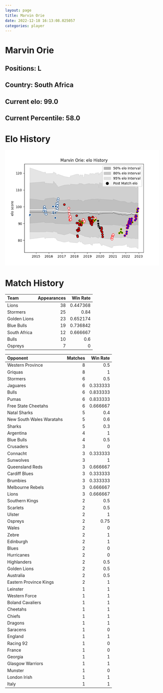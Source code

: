 ```yaml
---  
layout: page  
title: Marvin Orie  
date: 2022-12-18 16:13:08.025057  
categories: player  
---
```

# Marvin Orie

## Positions: L

## Country: South Africa

## Current elo: 99.0

## Current Percentile: 58.0

# Elo History


![elo history](history_MarvinOrie.png)
# Match History


| Team         |   Appearances |   Win Rate |
|:-------------|--------------:|-----------:|
| Lions        |            38 |   0.447368 |
| Stormers     |            25 |   0.84     |
| Golden Lions |            23 |   0.652174 |
| Blue Bulls   |            19 |   0.736842 |
| South Africa |            12 |   0.666667 |
| Bulls        |            10 |   0.6      |
| Ospreys      |             7 |   0        |

| Opponent                 |   Matches |   Win Rate |
|:-------------------------|----------:|-----------:|
| Western Province         |         8 |   0.5      |
| Griquas                  |         8 |   1        |
| Stormers                 |         6 |   0.5      |
| Jaguares                 |         6 |   0.333333 |
| Bulls                    |         6 |   0.833333 |
| Pumas                    |         6 |   0.833333 |
| Free State Cheetahs      |         6 |   0.666667 |
| Natal Sharks             |         5 |   0.4      |
| New South Wales Waratahs |         5 |   0.6      |
| Sharks                   |         5 |   0.3      |
| Argentina                |         4 |   1        |
| Blue Bulls               |         4 |   0.5      |
| Crusaders                |         3 |   0        |
| Connacht                 |         3 |   0.333333 |
| Sunwolves                |         3 |   1        |
| Queensland Reds          |         3 |   0.666667 |
| Cardiff Blues            |         3 |   0.333333 |
| Brumbies                 |         3 |   0.333333 |
| Melbourne Rebels         |         3 |   0.666667 |
| Lions                    |         3 |   0.666667 |
| Southern Kings           |         2 |   0.5      |
| Scarlets                 |         2 |   0.5      |
| Ulster                   |         2 |   1        |
| Ospreys                  |         2 |   0.75     |
| Wales                    |         2 |   0        |
| Zebre                    |         2 |   1        |
| Edinburgh                |         2 |   1        |
| Blues                    |         2 |   0        |
| Hurricanes               |         2 |   0        |
| Highlanders              |         2 |   0.5      |
| Golden Lions             |         2 |   0.5      |
| Australia                |         2 |   0.5      |
| Eastern Province Kings   |         2 |   1        |
| Leinster                 |         1 |   1        |
| Western Force            |         1 |   1        |
| Boland Cavaliers         |         1 |   1        |
| Cheetahs                 |         1 |   1        |
| Chiefs                   |         1 |   1        |
| Dragons                  |         1 |   1        |
| Saracens                 |         1 |   0        |
| England                  |         1 |   1        |
| Racing 92                |         1 |   0        |
| France                   |         1 |   0        |
| Georgia                  |         1 |   1        |
| Glasgow Warriors         |         1 |   1        |
| Munster                  |         1 |   0        |
| London Irish             |         1 |   1        |
| Italy                    |         1 |   1        |